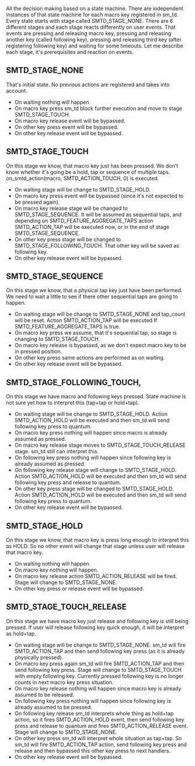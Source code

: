 All the decision making based on a state machine. There are independent instances of that state machine for each macro key registered in sm_td.
Every state starts with stage called SMTD_STAGE_NONE. There are 6 different stages and each stage reacts differently on user events. That events are pressing and releasing macro key, pressing and releasing another key (called following key), pressing and releasing third key (after registering following key) and waiting for some timeouts. Let me describe each stage, it's prerequisites and reaction on events.


## SMTD_STAGE_NONE

That's initial state. No previous actions are registered and takes into account.

* On waiting nothing will happen.
* On macro key press sm_td block further execution and move to stage SMTD_STAGE_TOUCH.
* On macro key release event will be bypassed.
* On other key press event will be bypassed.
* On other key release event will be bypassed.

## SMTD_STAGE_TOUCH

On this stage we know, that macro key just has been pressed. We don't know whether it's going be a hold, tap or sequence of multiple taps. on_smtd_action(macro, SMTD_ACTION_TOUCH, 0) is executed.

* On waiting stage will be change to SMTD_STAGE_HOLD.
* On macro key press event will be bypassed (since it's not expected to be pressed again).
* On macro key release stage will be changed to SMTD_STAGE_SEQUENCE. It will be assumed as sequential taps, and depending on SMTD_FEATURE_AGGREGATE_TAPS  action SMTD_ACTION_TAP will be executed now, or in the end of stage SMTD_STAGE_SEQUENCE.
* On other key press stage will be changed to SMTD_STAGE_FOLLOWING_TOUCH. That other key will be saved as following key.
* On other key release event will be bypassed.

## SMTD_STAGE_SEQUENCE

On this stage we know, that a physical tap key just have been performed. We need to wait a little to see if there other sequential taps are going to happen.

* On waiting stage will be change to SMTD_STAGE_NONE and tap_count will be reset. Action SMTD_ACTION_TAP will be executed If SMTD_FEATURE_AGGREGATE_TAPS is true.
* On macro key press we assume, that it's sequential tap, so stage is changing to SMTD_STAGE_TOUCH.
* On macro key release is bypassed, as we don't expect macro key to be in pressed position.
* On other key press same actions are performed as on waiting.
* On other key release event will be bypassed.



## SMTD_STAGE_FOLLOWING_TOUCH,

On this stage we have macro and following keys pressed. State machine is not sure yet how to interpret this (tap+tap or hold+tap).

* On waiting stage will be change to SMTD_STAGE_HOLD. Action SMTD_ACTION_HOLD will be executed and then sm_td will send following key press to quantum.
* On macro key press nothing will happen since macro is already assumed as pressed.
* On macro key release stage moves to SMTD_STAGE_TOUCH_RELEASE stage. sm_td still can interpret this.
* On following key press nothing will happen since following key is already assumed as pressed.
* On following key release stage will change to SMTD_STAGE_HOLD. Action SMTD_ACTION_HOLD will be executed and then sm_td will send following key press and release to quantum.
* On other key press stage will be changed to SMTD_STAGE_HOLD. Action SMTD_ACTION_HOLD will be executed and then sm_td will send following key press to quantum.
* On other key release event will be bypassed.


## SMTD_STAGE_HOLD

On this stage we know, that macro key is press long enough to interpret this as HOLD. So no other event will change that stage unless user will release that macro key.

* On waiting nothing will happen.
* On macro key nothing will happen.
* On macro key release action SMTD_ACTION_RELEASE will be fired. Stage will change to SMTD_STAGE_NONE.
* On other key press or release event will be bypassed.

## SMTD_STAGE_TOUCH_RELEASE

On this stage we have macro key just release and following key is still being pressed. If user will release following key quick enough, it will be interpret as hold+tap.


* On waiting stage will be change to SMTD_STAGE_NONE. sm_td will fire SMTD_ACTION_TAP and then send following key press (as it is already physically pressed).
* On macro key press again sm_td will fire SMTD_ACTION_TAP and then send following key press. Stage will change to SMTD_STAGE_TOUCH with empty following key. Currently pressed following key is no longer counts in next macro key press situation.
* On macro key release nothing will happen since macro key is already assumed to be released.
* On following key press nothing will happen since following key is already assumed to be pressed.
* On following key release sm_td interprets whole thing as hold+tap action, so it fires SMTD_ACTION_HOLD event, then send following key press and release to quantum and fires SMTD_ACTION_RELEASE event. Stage will change to SMTD_STAGE_NONE.
* On other key press sm_td will interpret whole situation as tap+tap. So sm_td will fire SMTD_ACTION_TAP action, send following key press and release and then bypassed this other key press to next handlers.
* On other key release event will be bypassed.